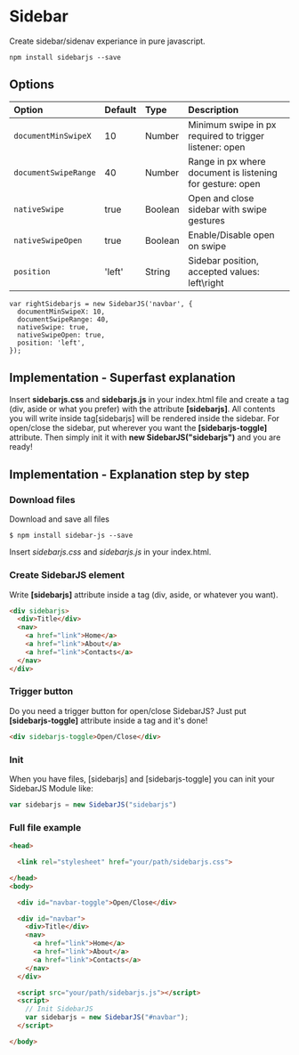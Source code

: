 # Sidebar
Create sidebar/sidenav experiance in pure javascript.

```ssh
npm install sidebarjs --save
```

## Options
| Option | Default | Type | Description |
| :----- | :------ | :--- | :---------- |
| `documentMinSwipeX` | 10 | Number | Minimum swipe in px required to trigger listener: open |
| `documentSwipeRange` | 40 | Number | Range in px where document is listening for gesture: open |
| `nativeSwipe` | true | Boolean | Open and close sidebar with swipe gestures |
| `nativeSwipeOpen` | true | Boolean | Enable/Disable open on swipe
| `position` | 'left' | String | Sidebar position, accepted values: left\right |

``` JS
var rightSidebarjs = new SidebarJS('navbar', {
  documentMinSwipeX: 10,
  documentSwipeRange: 40,
  nativeSwipe: true,
  nativeSwipeOpen: true,
  position: 'left',
});
```

## Implementation - Superfast explanation
Insert **sidebarjs.css** and **sidebarjs.js** in your index.html file and create a tag (div, aside or what you prefer) with the attribute **[sidebarjs]**.
All contents you will write inside tag[sidebarjs] will be rendered inside the sidebar.
For open/close the sidebar, put wherever you want the **[sidebarjs-toggle]** attribute.
Then simply init it with **new SidebarJS("sidebarjs")** and you are ready!

## Implementation - Explanation step by step
### Download files
Download and save all files
```ssh
$ npm install sidebar-js --save
```

Insert _sidebarjs.css_ and _sidebarjs.js_ in your index.html.


### Create SidebarJS element
Write **[sidebarjs]** attribute inside a tag (div, aside, or whatever you want).
```html
<div sidebarjs>
  <div>Title</div>
  <nav>
    <a href="link">Home</a>
    <a href="link">About</a>
    <a href="link">Contacts</a>
  </nav>
</div>
```

### Trigger button
Do you need a trigger button for open/close SidebarJS? Just put **[sidebarjs-toggle]** attribute inside a tag and it's done!
```html
<div sidebarjs-toggle>Open/Close</div>
```

### Init
When you have files, [sidebarjs] and [sidebarjs-toggle] you can init your SidebarJS Module like:
```js
var sidebarjs = new SidebarJS("sidebarjs")
```

### Full file example
```html
<head>

  <link rel="stylesheet" href="your/path/sidebarjs.css">

</head>
<body>

  <div id="navbar-toggle">Open/Close</div>

  <div id="navbar">
    <div>Title</div>
    <nav>
      <a href="link">Home</a>
      <a href="link">About</a>
      <a href="link">Contacts</a>
    </nav>
  </div>

  <script src="your/path/sidebarjs.js"></script>
  <script>
    // Init SidebarJS
    var sidebarjs = new SidebarJS("#navbar");
  </script>

</body>
```